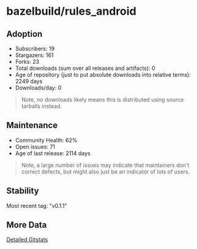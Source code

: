 # bazelbuild/rules_android

## Adoption

- Subscribers: 19
- Stargazers: 161
- Forks: 23
- Total downloads (sum over all releases and artifacts): 0
- Age of repository (just to put absolute downloads into relative terms): 2249 days
- Downloads/day: 0

> Note, no downloads likely means this is distributed using source tarballs instead.

## Maintenance

- Community Health: 62%
- Open issues: 71
- Age of last release: 2114 days

> Note, a large number of issues may indicate that maintainers don't correct defects, but might also
> just be an indicator of lots of users.

## Stability

Most recent tag: "v0.1.1"

## More Data

[Detailed Gitstats](/bazel-catalog/gitstats/bazelbuild/rules_android)

